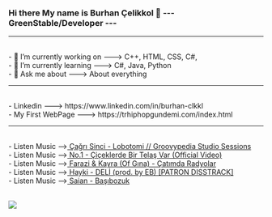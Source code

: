 ### Hi there My name is Burhan Çelikkol 👋      ---  GreenStable/Developer  ---
<hr color=green>
 <br>- 🔭 I’m currently working on ---> C++, HTML, CSS, C#, 
 <br>- 🌱 I’m currently learning   ---> C#, Java, Python
 <br>- 💬 Ask me about             ---> About everything
<hr color=red>
 <br>- Linkedin         ---> https://www.linkedin.com/in/burhan-clkkl
 <br>- My First WebPage ---> https://trhiphopgundemi.com/index.html
<hr color=blue>
 <br>- Listen Music --><a href="https://youtu.be/KHM67EpqwPA?list=RDKHM67EpqwPA"> Çağrı Sinci - Lobotomi // Groovypedia Studio Sessions <a>
 <br>- Listen Music --><a href="https://youtu.be/V5MxQSFsxS4"> No.1 - Çiçeklerde Bir Telaş Var (Official Video)  <a>
 <br>- Listen Music --><a href="https://www.youtube.com/watch?v=WfFpwt4nEo0"> Farazi & Kayra (Of Gına) - Çatımda Radyolar <a>
 <br>- Listen Music --><a href="https://www.youtube.com/watch?v=tNW6v8jQbeM"> Hayki - DELİ (prod. by EB) [PATRON DISSTRACK] <a>
 <br> - Listen Music --><a href="https://www.youtube.com/watch?v=kmVnP7B9Kd4"> Saian - Başıbozuk <a>

 <br> <img src="https://fantazya.org/wp-content/uploads/2016/01/eminem-gif">

